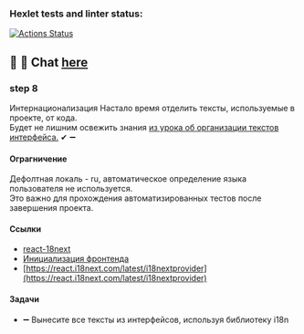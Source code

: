 ### Hexlet tests and linter status:

[![Actions Status](https://github.com/MilaNick/frontend-project-12/workflows/hexlet-check/badge.svg)](https://github.com/MilaNick/frontend-project-12/actions)

## 💬 📝 Chat [here](https://milachat.herokuapp.com/)

### step 8 
Интернационализация
Настало время отделить тексты, используемые в проекте, от кода.   
Будет не лишним освежить знания [из урока об организации текстов интерфейса.](https://ru.hexlet.io/courses/js-frontend-architecture/lessons/i18n/theory_unit)
✔ ➖
#### Ограгничение
Дефолтная локаль - ru, автоматическое определение языка пользователя не используется.   
Это важно для прохождения автоматизированных тестов после завершения проекта.

#### Ссылки
- [react-18next](https://react.i18next.com/)
- [Инициализация фронтенда](https://ru.hexlet.io/courses/js-frontend-architecture/lessons/initialization/theory_unit)
- [https://react.i18next.com/latest/i18nextprovider](https://react.i18next.com/latest/i18nextprovider)

#### Задачи
- ➖ Вынесите все тексты из интерфейсов, используя библиотеку i18n

